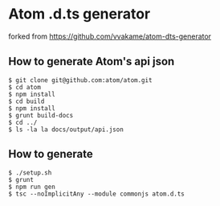 # Atom .d.ts generator

forked from https://github.com/vvakame/atom-dts-generator

## How to generate Atom's api json

```
$ git clone git@github.com:atom/atom.git
$ cd atom
$ npm install
$ cd build
$ npm install
$ grunt build-docs
$ cd ../
$ ls -la la docs/output/api.json
```

## How to generate

```
$ ./setup.sh
$ grunt
$ npm run gen
$ tsc --noImplicitAny --module commonjs atom.d.ts
```
